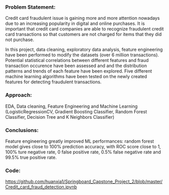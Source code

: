 ### Problem Statement:

Credit card fraudulent issue is gaining more and more attention nowadays due to an increasing popularity in digital and online purchases. It is important that credit card companies are able to recognize fraudulent credit card transactions so that customers are not charged for items that they did not purchase.

In this project, data cleaning, exploratory data analysis, feature engineering have been performed to modify the datasets (over 6 million transactions). Potential statistical correlations between different features and fraud transaction occurence have been assessed and and the distribution patterns and trends of each feature have been explored. Five different machine learning algorithms have been tested on the newly created features for detecting fraudulent transactions.

### Approach:

EDA, Data cleaning, Feature Engineering and Machine Learning (LogisticRegressionCV, Gradient Boosting Classifier, Random Forest Classifier, Decision Tree and K Neighbors Classifier)

### Conclusions:

Feature engineering greatly improved ML performances: random forest model gives close to 100% prediction accuracy, with ROC score close to 1, 100% ture negative rate, 0 false positive rate, 0.5% false negative rate and 99.5% true positive rate.

### Code:
https://github.com/huanxia1/Springboard_Capstone_Project_2/blob/master/Credit_card_fraud_detection.ipynb
